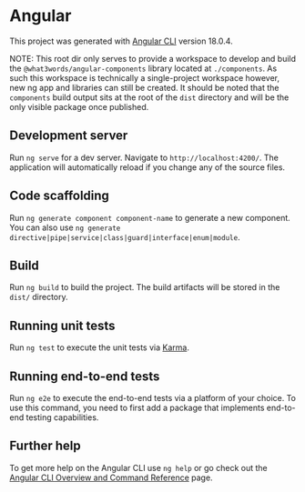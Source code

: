 # Angular

This project was generated with [Angular CLI](https://github.com/angular/angular-cli) version 18.0.4.

NOTE: This root dir only serves to provide a workspace to develop and build the `@what3words/angular-components` library located at `./components`. As such this workspace is technically a single-project workspace however, new ng app and libraries can still be created. It should be noted that the `components` build output sits at the root of the `dist` directory and will be the only visible package once published.

## Development server

Run `ng serve` for a dev server. Navigate to `http://localhost:4200/`. The application will automatically reload if you change any of the source files.

## Code scaffolding

Run `ng generate component component-name` to generate a new component. You can also use `ng generate directive|pipe|service|class|guard|interface|enum|module`.

## Build

Run `ng build` to build the project. The build artifacts will be stored in the `dist/` directory.

## Running unit tests

Run `ng test` to execute the unit tests via [Karma](https://karma-runner.github.io).

## Running end-to-end tests

Run `ng e2e` to execute the end-to-end tests via a platform of your choice. To use this command, you need to first add a package that implements end-to-end testing capabilities.

## Further help

To get more help on the Angular CLI use `ng help` or go check out the [Angular CLI Overview and Command Reference](https://angular.dev/tools/cli) page.
